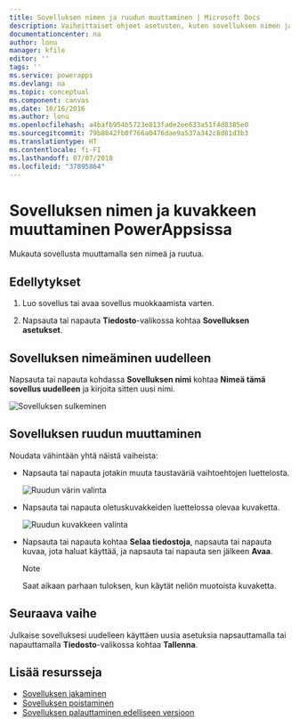 ```yaml
---
title: Sovelluksen nimen ja ruudun muuttaminen | Microsoft Docs
description: Vaiheittaiset ohjeet asetusten, kuten sovelluksen nimen ja kuvakkeen muuttamiseen
documentationcenter: na
author: lonu
manager: kfile
editor: ''
tags: ''
ms.service: powerapps
ms.devlang: na
ms.topic: conceptual
ms.component: canvas
ms.date: 10/16/2016
ms.author: lonu
ms.openlocfilehash: a4bafb954b5723e813fade2ee633a51f4d8385e0
ms.sourcegitcommit: 79b8842fb0f766a0476dae9a537a342c8d81d3b3
ms.translationtype: HT
ms.contentlocale: fi-FI
ms.lasthandoff: 07/07/2018
ms.locfileid: "37895864"
---
```

# <a name="change-app-name-and-icon-in-powerapps"></a>Sovelluksen nimen ja kuvakkeen muuttaminen PowerAppsissa
Mukauta sovellusta muuttamalla sen nimeä ja ruutua.

## <a name="prerequisites"></a>Edellytykset
1. Luo sovellus tai avaa sovellus muokkaamista varten.

2. Napsauta tai napauta **Tiedosto**-valikossa kohtaa **Sovelluksen asetukset**.

## <a name="rename-an-app"></a>Sovelluksen nimeäminen uudelleen
Napsauta tai napauta kohdassa **Sovelluksen nimi** kohtaa **Nimeä tämä sovellus uudelleen** ja kirjoita sitten uusi nimi.

![Sovelluksen sulkeminen](./media/set-name-tile/rename-app.png)

## <a name="change-an-app-tile"></a>Sovelluksen ruudun muuttaminen
Noudata vähintään yhtä näistä vaiheista:

* Napsauta tai napauta jotakin muuta taustaväriä vaihtoehtojen luettelosta.

    ![Ruudun värin valinta](./media/set-name-tile/tile-colors.png)

* Napsauta tai napauta oletuskuvakkeiden luettelossa olevaa kuvaketta.

    ![Ruudun kuvakkeen valinta](./media/set-name-tile/tile-icons.png)

* Napsauta tai napauta kohtaa **Selaa tiedostoja**, napsauta tai napauta kuvaa, jota haluat käyttää, ja napsauta tai napauta sen jälkeen **Avaa**.

    > [!NOTE]
  > Saat aikaan parhaan tuloksen, kun käytät neliön muotoista kuvaketta.

## <a name="next-step"></a>Seuraava vaihe
Julkaise sovelluksesi uudelleen käyttäen uusia asetuksia napsauttamalla tai napauttamalla **Tiedosto**-valikossa kohtaa **Tallenna**.

## <a name="more-resources"></a>Lisää resursseja
* [Sovelluksen jakaminen](share-app.md)
* [Sovelluksen poistaminen](delete-app.md)
* [Sovelluksen palauttaminen edelliseen versioon](restore-an-app.md)
